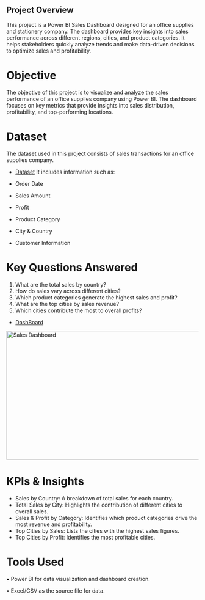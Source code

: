
## Project Overview
This project is a Power BI Sales Dashboard designed for an office supplies and stationery company. The dashboard provides key insights into sales performance across different regions, cities, and product categories. It helps stakeholders quickly analyze trends and make data-driven decisions to optimize sales and profitability.
# Objective
The objective of this project is to visualize and analyze the sales performance of an office supplies company using Power BI. The dashboard focuses on key metrics that provide insights into sales distribution, profitability, and top-performing locations.

# Dataset
The dataset used in this project consists of sales transactions for an office supplies company.
- <a href="https://github.com/gayi3rajesh/Sales-Dashboard/blob/main/Sales%20Dataset.xlsx">Dataset</a>
It includes information such as:

- Order Date  
- Sales Amount  
- Profit  
- Product Category  
- City & Country  
- Customer Information
# Key Questions Answered
1.	What are the total sales by country?
2.	How do sales vary across different cities?
3.	Which product categories generate the highest sales and profit?
4.	What are the top cities by sales revenue?
5.	Which cities contribute the most to overall profits?

- <a href="https://github.com/gayi3rajesh/Sales-Dashboard/blob/main/Sales%20Dashboard.png">DashBoard</a>

<img width="608" height="338" alt="Sales Dashboard" src="https://github.com/user-attachments/assets/1df447de-0954-4580-bdc7-8871292cf24a" />

# KPIs & Insights
-	Sales by Country: A breakdown of total sales for each country.
-	Total Sales by City: Highlights the contribution of different cities to overall sales.
- Sales & Profit by Category: Identifies which product categories drive the most revenue and profitability.
-	Top Cities by Sales: Lists the cities with the highest sales figures.
-	Top Cities by Profit: Identifies the most profitable cities.
# Tools Used
•	Power BI for data visualization and dashboard creation.

•	Excel/CSV as the source file for data.
